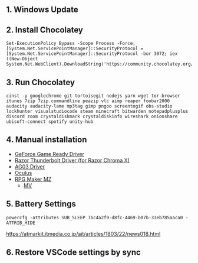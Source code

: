 ## 1. Windows Update

## 2. Install Chocolatey

```
Set-ExecutionPolicy Bypass -Scope Process -Force; [System.Net.ServicePointManager]::SecurityProtocol = [System.Net.ServicePointManager]::SecurityProtocol -bor 3072; iex ((New-Object System.Net.WebClient).DownloadString('https://community.chocolatey.org/install.ps1'))
```

## 3. Run Chocolatey

```
cinst -y googlechrome git tortoisegit nodejs yarn wget tor-browser itunes 7zip 7zip.commandline peazip vlc aimp reaper foobar2000 audacity audacity-lame mp3tag gimp pngoo screentogif obs-studio lockhunter visualstudiocode steam minecraft bitwarden notepadplusplus discord zoom crystaldiskmark crystaldiskinfo wireshark onionshare ubisoft-connect spotify unity-hub
```

## 4. Manual installation

- [GeForce Game Ready Driver](https://www.nvidia.com/ja-jp/geforce/geforce-experience/)
- [Razor Thunderbolt Driver (for Razor Chroma X)](http://drivers.razersupport.com//index.php?_m=downloads&_a=viewdownload&downloaditemid=2423&nav=0,350,604,605)
- [AG03 Driver](https://jp.yamaha.com/products/music_production/webcasting_mixer/ag03/downloads.html)
- [Oculus](https://www.oculus.com/setup/?locale=ja_JP)
- [RPG Maker MZ](https://tkool.jp/mz/download/dl_freetrial.html)
  - [MV](https://rpgtkool.hatenablog.com/archive/category/アップデート)

## 5. Battery Settings

```
powercfg -attributes SUB_SLEEP 7bc4a2f9-d8fc-4469-b07b-33eb785aaca0 -ATTRIB_HIDE
```

https://atmarkit.itmedia.co.jp/ait/articles/1803/22/news018.html

## 6. Restore VSCode settings by sync
